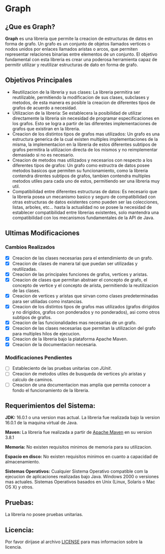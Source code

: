 # Graph

## ¿Que es Graph?
									
**Graph** es una libreria que permite la creacion de estructuras de datos en forma de grafo. Un grafo es un conjunto 
de objetos llamados vertices o nodos unidos por enlaces llamados aristas o arcos, que permiten representar relaciones 
binarias entre elementos de un conjunto.
El objetivo fundamental con esta libreria es crear una poderosa herramienta capaz de permitir utilizar y reutilizar 
estructuras de dato en forma de grafo.

## Objetivos Principales 

- Reutilizacion de la libreria y sus clases: 
La libreria permitira ser reutilizable, permitiendo la modificacion de sus clases, subclases y metodos, de esta manera 
es posible la creacion de diferentes tipos de grafos de acuerdo a necesidad.
- Utilizacion de la libreria:
Se establecera la posibilidad de utilizar directamente la libreria sin necesidad de programar especificaciones en los 
grafos. Esto se logra a partir de las diferentes implementaciones de grafos que existiran en la libreria.
- Creacion de los distintos tipos de grafos mas utilizados:
Un grafo es una estructura generica de la cual existen multiples implementaciones de la misma, la implementacion en la 
libreria de estos diferentes subtipos de grafos permitira la utilizacion directa de los mismos y no reimplementar 
demasiado si no es necesario.
- Creacion de metodos mas utilizados y necesarios con respecto a los diferentes tipos de grafos:
Un grafo como estructra de datos posee metodos basicos que permiten su funcionamiento, como la libreria contendra 
direntes subtipos de grafos, tambien contendra multiples metodos utiles para cada uno de estos, permitiendo ser 
una libreria muy util.  
- Compatibilidad entre diferentes estructuras de datos:
Es necesario que la libreria posea un mecanismo basico y seguro de compatibilidad con otras estructuras de datos 
existentes como pueden ser las colecciones, listas, arboles, etc... hasta la actualidad no se posee la necesidad de 
establecer compatibilidad entre librerias existentes, solo mantendra una compatibilidad con los mecanismos 
fundamentales de la API de Java.

## Ultimas Modificaciones
	
### Cambios Realizados

- [x] Creacion de las clases necesarias para el entendimiento de un grafo.
- [x] Creacion de clases de manera tal que puedan ser utilizadas y reutilizadas.
- [x] Creacion de las principales funciones de grafos, vertices y aristas.
- [x] Creacion de clases que permitan abstraer el concepto de grafo, el concepto de 
vertice y el concepto de arista, permitiendo la reutilizacion de las clases. 
- [x] Creacion de vertices y aristas que sirvan como clases predeterminadas para ser utiliadas como instancias.
- [x] Creacion de los distintos tipos de grafos mas utilizados (grafos dirigidos y no dirigidos, grafos con 
ponderados y no ponderados), asi como otros subtipos de grafos.
- [x] Creacion de las funcionalidades mas necesarias de un grafo.
- [x] Creacion de las clases necesarias que permitan la utilizacion del grafo para multiples hilos de ejecucion.
- [x] Creacion de la libreria bajo la plataforma Apache Maven.
- [x] Creacion de la documentacion necesaria.

### Modificaciones Pendientes

- [ ] Estableciento de las pruebas unitarias con *JUnit*.
- [ ] Creacion de metodos utiles de busqueda de vertices y/o aristas y calculo de caminos.
- [ ] Creacion de una documentacion mas amplia que permita conocer a fondo el funcionamiento de la libreria.
		
## Requerimientos del Sistema:

**JDK:**
16.0.1 o una version mas actual.
La libreria fue realizada bajo la version 16.0.1 de la maquina virtual de Java.

**Maven:**
La libreria fue realizada a partir de [Apache Maven](https://maven.apache.org/) en su version 3.8.1	

**Memoria:**
No existen requisitos minimos de memoria para su utilizacion.

**Espacio en disco:**
No existen requisitos minimos en cuanto a capacidad de almacenamiento.

**Sistemas Operativos:**
Cualquier Sistema Operativo compatible com la ejecucion de aplicaciones realizadas bajo Java.
Windows 2000 o versiones mas actuales.
Sistemas Operativos basados en Unix (Linux, Solaris o Mac OS X) y otros.
		
## Pruebas:
		
La libreria no posee pruebas unitarias.
		
## Licencia:

Por favor dirijase al archivo [LICENSE](LICENSE) para mas informacion sobre la licencia.
